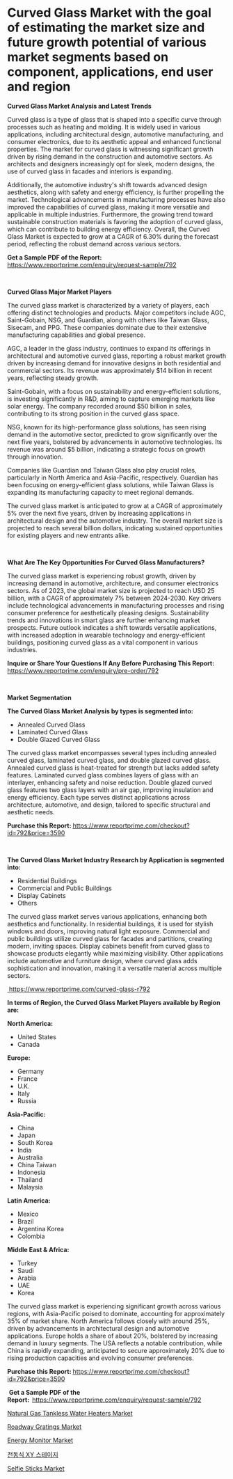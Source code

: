 <p><h1>Curved Glass Market with the goal of estimating the market size and future growth potential of various market segments based on component, applications, end user and region</h1></p><p><strong>Curved Glass Market Analysis and Latest Trends</strong></p>
<p><p>Curved glass is a type of glass that is shaped into a specific curve through processes such as heating and molding. It is widely used in various applications, including architectural design, automotive manufacturing, and consumer electronics, due to its aesthetic appeal and enhanced functional properties. The market for curved glass is witnessing significant growth driven by rising demand in the construction and automotive sectors. As architects and designers increasingly opt for sleek, modern designs, the use of curved glass in facades and interiors is expanding.</p><p>Additionally, the automotive industry's shift towards advanced design aesthetics, along with safety and energy efficiency, is further propelling the market. Technological advancements in manufacturing processes have also improved the capabilities of curved glass, making it more versatile and applicable in multiple industries. Furthermore, the growing trend toward sustainable construction materials is favoring the adoption of curved glass, which can contribute to building energy efficiency. Overall, the Curved Glass Market is expected to grow at a CAGR of 6.30% during the forecast period, reflecting the robust demand across various sectors.</p></p>
<p><strong>Get a Sample PDF of the Report:&nbsp;</strong> <a href="https://www.reportprime.com/enquiry/request-sample/792">https://www.reportprime.com/enquiry/request-sample/792</a></p>
<p>&nbsp;</p>
<p><strong>Curved Glass Major Market Players</strong></p>
<p><p>The curved glass market is characterized by a variety of players, each offering distinct technologies and products. Major competitors include AGC, Saint-Gobain, NSG, and Guardian, along with others like Taiwan Glass, Sisecam, and PPG. These companies dominate due to their extensive manufacturing capabilities and global presence.</p><p>AGC, a leader in the glass industry, continues to expand its offerings in architectural and automotive curved glass, reporting a robust market growth driven by increasing demand for innovative designs in both residential and commercial sectors. Its revenue was approximately $14 billion in recent years, reflecting steady growth.</p><p>Saint-Gobain, with a focus on sustainability and energy-efficient solutions, is investing significantly in R&D, aiming to capture emerging markets like solar energy. The company recorded around $50 billion in sales, contributing to its strong position in the curved glass space.</p><p>NSG, known for its high-performance glass solutions, has seen rising demand in the automotive sector, predicted to grow significantly over the next five years, bolstered by advancements in automotive technologies. Its revenue was around $5 billion, indicating a strategic focus on growth through innovation.</p><p>Companies like Guardian and Taiwan Glass also play crucial roles, particularly in North America and Asia-Pacific, respectively. Guardian has been focusing on energy-efficient glass solutions, while Taiwan Glass is expanding its manufacturing capacity to meet regional demands.</p><p>The curved glass market is anticipated to grow at a CAGR of approximately 5% over the next five years, driven by increasing applications in architectural design and the automotive industry. The overall market size is projected to reach several billion dollars, indicating sustained opportunities for existing players and new entrants alike.</p></p>
<p>&nbsp;</p>
<p><strong>What Are The Key Opportunities For Curved Glass Manufacturers?</strong></p>
<p><p>The curved glass market is experiencing robust growth, driven by increasing demand in automotive, architecture, and consumer electronics sectors. As of 2023, the global market size is projected to reach USD 25 billion, with a CAGR of approximately 7% between 2024-2030. Key drivers include technological advancements in manufacturing processes and rising consumer preference for aesthetically pleasing designs. Sustainability trends and innovations in smart glass are further enhancing market prospects. Future outlook indicates a shift towards versatile applications, with increased adoption in wearable technology and energy-efficient buildings, positioning curved glass as a vital component in various industries.</p></p>
<p><strong>Inquire or Share Your Questions If Any Before Purchasing This Report:</strong> <a href="https://www.reportprime.com/enquiry/pre-order/792">https://www.reportprime.com/enquiry/pre-order/792</a></p>
<p>&nbsp;</p>
<p><strong>Market Segmentation</strong></p>
<p><strong>The Curved Glass Market Analysis by types is segmented into:</strong></p>
<p><ul><li>Annealed Curved Glass</li><li>Laminated Curved Glass</li><li>Double Glazed Curved Glass</li></ul></p>
<p><p>The curved glass market encompasses several types including annealed curved glass, laminated curved glass, and double glazed curved glass. Annealed curved glass is heat-treated for strength but lacks added safety features. Laminated curved glass combines layers of glass with an interlayer, enhancing safety and noise reduction. Double glazed curved glass features two glass layers with an air gap, improving insulation and energy efficiency. Each type serves distinct applications across architecture, automotive, and design, tailored to specific structural and aesthetic needs.</p></p>
<p><strong>Purchase this Report:&nbsp;</strong><a href="https://www.reportprime.com/checkout?id=792&price=3590">https://www.reportprime.com/checkout?id=792&price=3590</a></p>
<p>&nbsp;</p>
<p><strong>The Curved Glass Market Industry Research by Application is segmented into:</strong></p>
<p><ul><li>Residential Buildings</li><li>Commercial and Public Buildings</li><li>Display Cabinets</li><li>Others</li></ul></p>
<p><p>The curved glass market serves various applications, enhancing both aesthetics and functionality. In residential buildings, it is used for stylish windows and doors, improving natural light exposure. Commercial and public buildings utilize curved glass for facades and partitions, creating modern, inviting spaces. Display cabinets benefit from curved glass to showcase products elegantly while maximizing visibility. Other applications include automotive and furniture design, where curved glass adds sophistication and innovation, making it a versatile material across multiple sectors.</p></p>
<p><a href="https://www.reportprime.com/curved-glass-r792">&nbsp;https://www.reportprime.com/curved-glass-r792</a></p>
<p><strong>In terms of Region, the Curved Glass Market Players available by Region are:</strong></p>
<p>
    <p> <strong> North America: </strong>
        <ul>
            <li>United States</li>
            <li>Canada</li>
        </ul>
        </p> 
    <p> <strong> Europe: </strong>
        <ul>
            <li>Germany</li>
            <li>France</li>
            <li>U.K.</li>
            <li>Italy</li>
            <li>Russia</li>
        </ul>
        </p> 
    <p> <strong> Asia-Pacific: </strong>
        <ul>
            <li>China</li>
            <li>Japan</li>
            <li>South Korea</li>
            <li>India</li>
            <li>Australia</li>
            <li>China Taiwan</li>
            <li>Indonesia</li>
            <li>Thailand</li>
            <li>Malaysia</li>
        </ul>
        </p> 
    <p> <strong> Latin America: </strong>
        <ul>
            <li>Mexico</li>
            <li>Brazil</li>
            <li>Argentina Korea</li>
            <li>Colombia</li>
        </ul>
        </p> 
    <p> <strong> Middle East & Africa: </strong>
        <ul>
            <li>Turkey</li>
            <li>Saudi</li>
            <li>Arabia</li>
            <li>UAE</li>
            <li>Korea</li>
        </ul>
    </p>
    </p>
<p><p>The curved glass market is experiencing significant growth across various regions, with Asia-Pacific poised to dominate, accounting for approximately 35% of market share. North America follows closely with around 25%, driven by advancements in architectural design and automotive applications. Europe holds a share of about 20%, bolstered by increasing demand in luxury segments. The USA reflects a notable contribution, while China is rapidly expanding, anticipated to secure approximately 20% due to rising production capacities and evolving consumer preferences.</p></p>
<p><strong>Purchase this Report: </strong><a href="https://www.reportprime.com/checkout?id=792&price=3590">https://www.reportprime.com/checkout?id=792&price=3590</a></p>
<p>&nbsp;<strong>Get a Sample PDF of the Report:&nbsp;&nbsp;</strong><a href="https://www.reportprime.com/enquiry/request-sample/792">https://www.reportprime.com/enquiry/request-sample/792</a></p>
<p><strong></strong></p>
<p><p><a href="https://medium.com/@dinoziemann2023/market-forecast-global-natural-gas-tankless-water-heaters-trends-and-impact-analysis-2024-2031-f153b924e743">Natural Gas Tankless Water Heaters Market</a></p><p><a href="https://issuu.com/reportprime-2/docs/roadway-gratings-market-size-2030.p_7b34af1828addc">Roadway Gratings Market</a></p><p><a href="https://medium.com/@dinoziemann2023/global-energy-monitor-industry-research-report-competitive-landscape-market-size-regional-status-355383cbaf44">Energy Monitor Market</a></p><p><a href="https://medium.com/@ixknzplk81/%EB%AA%A8%ED%84%B0%ED%99%94%EB%90%9C-xy-%EC%8A%A4%ED%85%8C%EC%9D%B4%EC%A7%80-%EC%8B%9C%EC%9E%A5-%EA%B0%9C%EC%9A%94-2024%EB%85%84%EB%B6%80%ED%84%B0-2031%EB%85%84%EA%B9%8C%EC%A7%80%EC%9D%98-%EA%B8%80%EB%A1%9C%EB%B2%8C-%EC%8B%9C%EC%9E%A5-%EB%8F%99%ED%96%A5-%EB%B0%8F-%EB%AF%B8%EB%9E%98-%EC%A0%84%EB%A7%9D-faccfa50ad3b">전동식 XY 스테이지</a></p><p><a href="https://github.com/lylyparadise/Market-Research-Report-List-5/blob/main/selfie-sticks-market.md">Selfie Sticks Market</a></p></p>